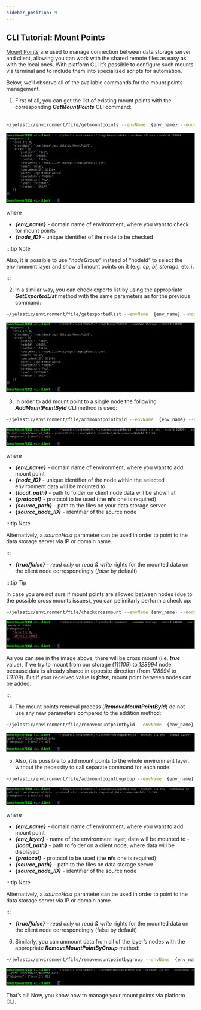```yaml
---
sidebar_position: 9
---
```


## CLI Tutorial: Mount Points

[Mount Points](https://cloudmydc.com/) are used to manage connection between data storage server and client, allowing you can work with the shared remote files as easy as with the local ones. With platform CLI it’s possible to configure such mounts via terminal and to include them into specialized scripts for automation.

Below, we’ll observe all of the available commands for the mount points management.

1. First of all, you can get the list of existing mount points with the corresponding **_GetMountPoints_** CLI command:

```bash

~/jelastic/environment/file/getmountpoints --envName  {env_name} --nodeId  {node_ID}

```

<div style={{
    display:'flex',
    justifyContent: 'center',
    margin: '0 0 1rem 0'
}}>

![Locale Dropdown](./img/MountPoints/1.png)

</div>

where

- **_{env_name}_** - domain name of environment, where you want to check for mount points
- **_{node_ID}_** - unique identifier of the node to be checked

:::tip Note

Also, it is possible to use _“nodeGroup”_ instead of “nodeId” to select the environment layer and show all mount points on it (e.g. _cp, bl, storage_, etc.).

:::

2. In a similar way, you can check exports list by using the appropriate **_GetExportedList_** method with the same parameters as for the previous command:

```bash
~/jelastic/environment/file/getexportedlist --envName  {env_name} --nodeId  {node_ID}
```

<div style={{
    display:'flex',
    justifyContent: 'center',
    margin: '0 0 1rem 0'
}}>

![Locale Dropdown](./img/MountPoints/2.png)

</div>

3. In order to add mount point to a single node the following **_AddMountPointById_** CLI method is used:

```bash
~/jelastic/environment/file/addmountpointbyid --envName  {env_name} --nodeId  {node_ID} --path  {local_path} --protocol  {protocol} --sourcePath  {source_path} --sourceNodeId  {source_node_ID} --readOnly {true/false}
```

<div style={{
    display:'flex',
    justifyContent: 'center',
    margin: '0 0 1rem 0'
}}>

![Locale Dropdown](./img/MountPoints/3.png)

</div>

where

- **_{env_name}_** - domain name of environment, where you want to add mount point
- **_{node_ID}_** - unique identifier of the node within the selected environment data will be mounted to
- **_{local_path}_** - path to folder on client node data will be shown at
- **_{protocol}_** - protocol to be used (the **nfs** one is required)
- **_{source_path}_** - path to the files on your data storage server
- **_{source_node_ID}_** - identifier of the source node

:::tip Note

Alternatively, a _sourceHost_ parameter can be used in order to point to the data storage server via IP or domain name.

:::

- **_{true/false}_** - _read only_ or _read & write_ rights for the mounted data on the client node correspondingly (_false_ by default)

:::tip Tip

In case you are not sure if mount points are allowed between nodes (due to the possible cross mounts issues), you can pelimitarly perform a check up:

```bash
~/jelastic/environment/file/checkcrossmount --envName {env_name} --nodeId {env_name} --sourceNodeId {source_node_ID}
```

<div style={{
    display:'flex',
    justifyContent: 'center',
    margin: '0 0 1rem 0'
}}>

![Locale Dropdown](./img/MountPoints/4.png)

</div>

As you can see in the image above, there will be cross mount (i.e. **_true_** value), if we try to mount from our storage (_111109_) to _128994_ node, because data is already shared in opposite direction (from _128994_ to _111109_). But if your received value is **_false_**, mount point between nodes can be added.

:::

4. The mount points removal process (**_RemoveMountPointById_**) do not use any new parameters compared to the addition method:

```bash
~/jelastic/environment/file/removemountpointbyid --envName  {env_name} --nodeId  {node_ID} --path  {local_path}
```

<div style={{
    display:'flex',
    justifyContent: 'center',
    margin: '0 0 1rem 0'
}}>

![Locale Dropdown](./img/MountPoints/5.png)

</div>

5. Also, it is possible to add mount points to the whole environment layer, without the necessity to call separate command for each node:

```bash
~/jelastic/environment/file/addmountpointbygroup --envName  {env_name} --nodeGroup  {env_layer} --path  {local_path} --protocol  {protocol} --sourcePath  {source_path} --sourceNodeId  {source_node_ID} --readOnly {true/false}
```

<div style={{
    display:'flex',
    justifyContent: 'center',
    margin: '0 0 1rem 0'
}}>

![Locale Dropdown](./img/MountPoints/6.png)

</div>

where

- **_{env_name}_** - domain name of environment, where you want to add mount point
- **_{env_layer}_** - name of the environment layer, data will be mounted to -**_{local_path}_** - path to folder on a client node, where data will be displayed
- **_{protocol}_** - protocol to be used (the **nfs** one is required)
- **_{source_path}_** - path to the files on data storage server
- **_{source_node_ID}_** - identifier of the source node

:::tip Note

Alternatively, a _sourceHost_ parameter can be used in order to point to the data storage server via IP or domain name.

:::

- **_{true/false}_** - _read only_ or _read & write_ rights for the mounted data on the client node correspondingly (false by default)

6. Similarly, you can unmount data from all of the layer’s nodes with the appropriate **_RemoveMountPointByGroup_** method:

```bash
~/jelastic/environment/file/removemountpointbygroup --envName  {env_name} --nodeGroup  {env_layer} --path  {local_path}
```

<div style={{
    display:'flex',
    justifyContent: 'center',
    margin: '0 0 1rem 0'
}}>

![Locale Dropdown](./img/MountPoints/7.png)

</div>

That’s all! Now, you know how to manage your mount points via platform CLI.
